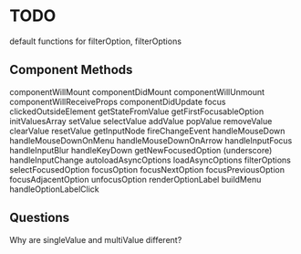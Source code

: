 # TODO

default functions for filterOption, filterOptions

## Component Methods

componentWillMount
componentDidMount
componentWillUnmount
componentWillReceiveProps
componentDidUpdate
focus
clickedOutsideElement
getStateFromValue
getFirstFocusableOption
initValuesArray
setValue
selectValue
addValue
popValue
removeValue
clearValue
resetValue
getInputNode
fireChangeEvent
handleMouseDown
handleMouseDownOnMenu
handleMouseDownOnArrow
handleInputFocus
handleInputBlur
handleKeyDown
getNewFocusedOption (underscore)
handleInputChange
autoloadAsyncOptions
loadAsyncOptions
filterOptions
selectFocusedOption
focusOption
focusNextOption
focusPreviousOption
focusAdjacentOption
unfocusOption
renderOptionLabel
buildMenu
handleOptionLabelClick

## Questions

Why are singleValue and multiValue different?

